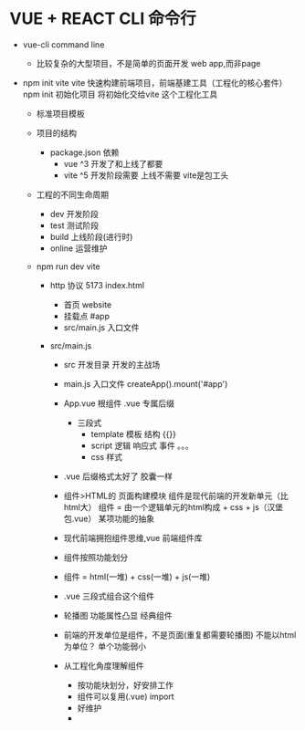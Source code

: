# VUE + REACT CLI 命令行

- vue-cli  command line
  - 比较复杂的大型项目，不是简单的页面开发
    web app,而非page

- npm init vite
   vite 快速构建前端项目，前端基建工具（工程化的核心套件）
   npm init 初始化项目 将初始化交给vite 这个工程化工具
   - 标准项目模板
   


   - 项目的结构
     - package.json
       依赖
       - vue ^3  开发了和上线了都要
       - vite ^5 开发阶段需要 上线不需要 vite是包工头

    - 工程的不同生命周期
       - dev 开发阶段
       - test 测试阶段
       - build 上线阶段(进行时)
       - online 运营维护

    
    - npm run dev vite
      - http 协议 5173 index.html
        - 首页 website
        - 挂载点 #app
        - src/main.js 入口文件


      - src/main.js
        - src  开发目录
           开发的主战场
        - main.js 入口文件
          createApp().mount('#app')
        - App.vue 根组件
          .vue 专属后缀
          - 三段式
            - template 模板  结构 
               {{}}
            - script  逻辑 
               响应式
               事件
               。。。
            - css 样式
        - .vue 后缀格式太好了   胶囊一样
        - 组件>HTML的 页面构建模块
          组件是现代前端的开发新单元（比html大）
          组件 = 由一个逻辑单元的html构成 + css + js（汉堡包.vue）
          某项功能的抽象


        - 现代前端拥抱组件思维,vue 前端组件库
        - 组件按照功能划分 
        - 组件 = html(一堆) + css(一堆) + js(一堆)
        - .vue 三段式组合这个组件
        - 轮播图  功能属性凸显  经典组件
        - 前端的开发单位是组件，不是页面(重复都需要轮播图)
           不能以html为单位？ 单个功能弱小
        - 从工程化角度理解组件
           - 按功能块划分，好安排工作
           - 组件可以复用(.vue)  import
           - 好维护
           -        